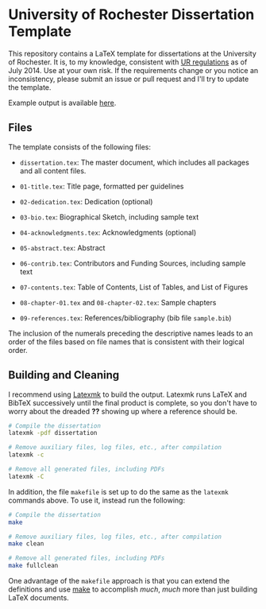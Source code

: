 # University of Rochester Dissertation Template

This repository contains a LaTeX template for dissertations at the University
of Rochester.  It is, to my knowledge, consistent with
[UR regulations](http://www.rochester.edu/theses/ThesesManual.pdf) as of
July 2014.  Use at your own risk.  If the requirements change or you notice an
inconsistency, please submit an issue or pull request and I'll try to update
the template.

Example output is available [here](dissertation.pdf?raw=true).


## Files

The template consists of the following files:

  * `dissertation.tex`: The master document, which includes all packages and
    all content files.

  * `01-title.tex`: Title page, formatted per guidelines

  * `02-dedication.tex`: Dedication (optional)

  * `03-bio.tex`: Biographical Sketch, including sample text

  * `04-acknowledgments.tex`: Acknowledgments (optional)

  * `05-abstract.tex`: Abstract

  * `06-contrib.tex`: Contributors and Funding Sources, including sample text

  * `07-contents.tex`: Table of Contents, List of Tables, and List of Figures

  * `08-chapter-01.tex` and `08-chapter-02.tex`: Sample chapters

  * `09-references.tex`: References/bibliography (bib file `sample.bib`)

The inclusion of the numerals preceding the descriptive names leads to an order
of the files based on file names that is consistent with their logical order.

## Building and Cleaning

I recommend using
[Latexmk](http://users.phys.psu.edu/~collins/software/latexmk-jcc/) to build
the output.  Latexmk runs LaTeX and BibTeX successively until the final
product is complete, so you don't have to worry about the dreaded **??**
showing up where a reference should be.

```bash
# Compile the dissertation
latexmk -pdf dissertation

# Remove auxiliary files, log files, etc., after compilation
latexmk -c

# Remove all generated files, including PDFs
latexmk -C
```

In addition, the file `makefile` is set up to do the same as the `latexmk`
commands above. To use it, instead run the following:

```bash
# Compile the dissertation
make

# Remove auxiliary files, log files, etc., after compilation
make clean

# Remove all generated files, including PDFs
make fullclean
```

One advantage of the `makefile` approach is that you can extend the definitions
and use [make](http://en.wikipedia.org/wiki/Make_(software)) to accomplish
*much*, *much* more than just building LaTeX documents.
